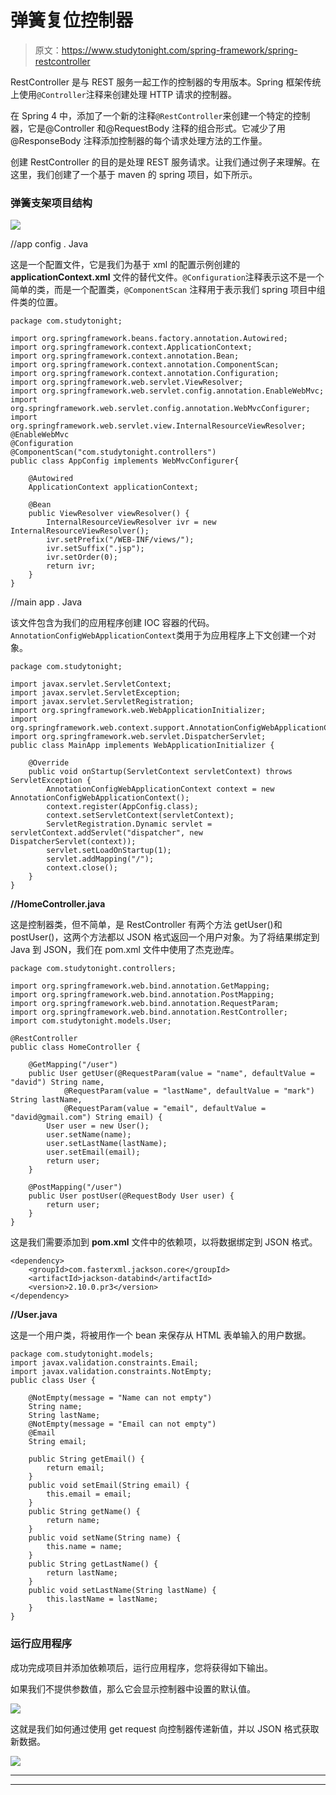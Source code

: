 # 弹簧复位控制器

> 原文：<https://www.studytonight.com/spring-framework/spring-restcontroller>

RestController 是与 REST 服务一起工作的控制器的专用版本。Spring 框架传统上使用`@Controller`注释来创建处理 HTTP 请求的控制器。

在 Spring 4 中，添加了一个新的注释`@RestController`来创建一个特定的控制器，它是@Controller 和@RequestBody 注释的组合形式。它减少了用@ResponseBody 注释添加控制器的每个请求处理方法的工作量。

创建 RestController 的目的是处理 REST 服务请求。让我们通过例子来理解。在这里，我们创建了一个基于 maven 的 spring 项目，如下所示。

### 弹簧支架项目结构

![](../Images/9b7b06760729d252c402680f83328095.png)

//app config . Java

这是一个配置文件，它是我们为基于 xml 的配置示例创建的 **applicationContext.xml** 文件的替代文件。`@Configuration`注释表示这不是一个简单的类，而是一个配置类，`@ComponentScan` 注释用于表示我们 spring 项目中组件类的位置。

```
package com.studytonight;

import org.springframework.beans.factory.annotation.Autowired;
import org.springframework.context.ApplicationContext;
import org.springframework.context.annotation.Bean;
import org.springframework.context.annotation.ComponentScan;
import org.springframework.context.annotation.Configuration;
import org.springframework.web.servlet.ViewResolver;
import org.springframework.web.servlet.config.annotation.EnableWebMvc;
import org.springframework.web.servlet.config.annotation.WebMvcConfigurer;
import org.springframework.web.servlet.view.InternalResourceViewResolver;
@EnableWebMvc
@Configuration
@ComponentScan("com.studytonight.controllers")
public class AppConfig implements WebMvcConfigurer{

	@Autowired
	ApplicationContext applicationContext;

	@Bean
	public ViewResolver viewResolver() {
		InternalResourceViewResolver ivr = new InternalResourceViewResolver();
		ivr.setPrefix("/WEB-INF/views/");
		ivr.setSuffix(".jsp");
		ivr.setOrder(0);
		return ivr;
	}
}
```

//main app . Java

该文件包含为我们的应用程序创建 IOC 容器的代码。`AnnotationConfigWebApplicationContext`类用于为应用程序上下文创建一个对象。

```
package com.studytonight;

import javax.servlet.ServletContext;
import javax.servlet.ServletException;
import javax.servlet.ServletRegistration;
import org.springframework.web.WebApplicationInitializer;
import org.springframework.web.context.support.AnnotationConfigWebApplicationContext;
import org.springframework.web.servlet.DispatcherServlet;
public class MainApp implements WebApplicationInitializer {

	@Override
	public void onStartup(ServletContext servletContext) throws ServletException { 
		AnnotationConfigWebApplicationContext context = new AnnotationConfigWebApplicationContext();
		context.register(AppConfig.class);
		context.setServletContext(servletContext);
		ServletRegistration.Dynamic servlet = servletContext.addServlet("dispatcher", new DispatcherServlet(context));
		servlet.setLoadOnStartup(1);
		servlet.addMapping("/");
		context.close();	
	}
}
```

**//HomeController.java**

这是控制器类，但不简单，是 RestController 有两个方法 getUser()和 postUser()，这两个方法都以 JSON 格式返回一个用户对象。为了将结果绑定到 Java 到 JSON，我们在 pom.xml 文件中使用了杰克逊库。

```
package com.studytonight.controllers;

import org.springframework.web.bind.annotation.GetMapping;
import org.springframework.web.bind.annotation.PostMapping;
import org.springframework.web.bind.annotation.RequestParam;
import org.springframework.web.bind.annotation.RestController;
import com.studytonight.models.User;

@RestController
public class HomeController {

	@GetMapping("/user")
	public User getUser(@RequestParam(value = "name", defaultValue = "david") String name,
			@RequestParam(value = "lastName", defaultValue = "mark") String lastName,
			@RequestParam(value = "email", defaultValue = "david@gmail.com") String email) {		
		User user = new User();
		user.setName(name);
		user.setLastName(lastName);
		user.setEmail(email);
		return user;
	}

	@PostMapping("/user")
	public User postUser(@RequestBody User user) {
		return user;
	}
}
```

这是我们需要添加到 **pom.xml** 文件中的依赖项，以将数据绑定到 JSON 格式。

```
<dependency>
    <groupId>com.fasterxml.jackson.core</groupId>
	<artifactId>jackson-databind</artifactId>
	<version>2.10.0.pr3</version>
</dependency>
```

**//User.java**

这是一个用户类，将被用作一个 bean 来保存从 HTML 表单输入的用户数据。

```
package com.studytonight.models;
import javax.validation.constraints.Email;
import javax.validation.constraints.NotEmpty;
public class User {

	@NotEmpty(message = "Name can not empty")
	String name;
	String lastName;
	@NotEmpty(message = "Email can not empty")
	@Email
	String email;

	public String getEmail() {
		return email;
	}
	public void setEmail(String email) {
		this.email = email;
	}
	public String getName() {
		return name;
	}
	public void setName(String name) {
		this.name = name;
	}
	public String getLastName() {
		return lastName;
	}
	public void setLastName(String lastName) {
		this.lastName = lastName;
	}
}
```

### 运行应用程序

成功完成项目并添加依赖项后，运行应用程序，您将获得如下输出。

如果我们不提供参数值，那么它会显示控制器中设置的默认值。

![](../Images/cd701fa7108aabe43cb6316fb9548b13.png)

这就是我们如何通过使用 get request 向控制器传递新值，并以 JSON 格式获取新数据。

![](../Images/46d6a9a8725bd39479597dcc7a74b6d3.png)

* * *

* * *